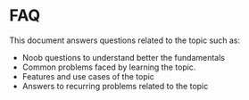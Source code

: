 # FAQ

This document answers questions related to the topic such as:

* Noob questions to understand better the fundamentals
* Common problems faced by learning the topic.
* Features and use cases of the topic
* Answers to recurring problems related to the topic
